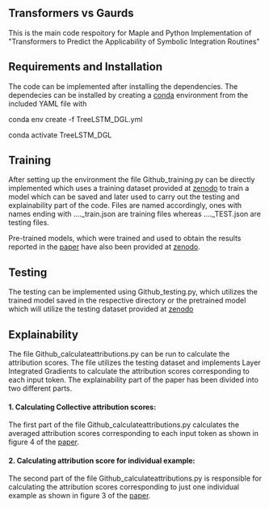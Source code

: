 ## Transformers vs Gaurds
This is the main code respoitory for Maple and Python Implementation of "Transformers to Predict the Applicability of Symbolic Integration Routines"
## Requirements and Installation
The code can be implemented after installing the dependencies. The dependecies can be installed by creating a [conda](https://www.anaconda.com/products/individual) environment from the included YAML file with

  conda env create -f TreeLSTM_DGL.yml
  
  conda activate TreeLSTM_DGL

  
## Training
  After setting up the environment the file Github_training.py can be directly implemented which uses a training dataset provided at [zenodo](https://zenodo.org/records/13992762) to train a model which can be saved and later used to carry out the testing and explainability part of the code. Files are named accordingly, ones with names ending with ...._train.json are training files whereas ...._TEST.json are testing files.
  
  Pre-trained models, which were trained and used to obtain the results reported in the [paper](https://openreview.net/forum?id=b2Ni828As7) have also been provided at [zenodo](https://zenodo.org/records/13992762).

## Testing  
  The testing can be implemented using Github_testing.py, which utilizes the trained model saved in the respective directory or the pretrained model which will utilize the testing dataset provided at [zenodo](https://zenodo.org/records/13992762) 

## Explainability
  The file Github_calculateattributions.py can be run to calculate the attribution scores. The file utilizes the testing dataset and implements Layer Integrated Gradients to calculate the attribution scores corresponding to each input token. The explainability part of the paper has been divided into two different parts. 

#### 1. Calculating Collective attribution scores:
  The first part of the file Github_calculateattributions.py calculates the averaged attribution scores corresponding to each input token as shown in figure 4 of the [paper](https://openreview.net/forum?id=b2Ni828As7).

#### 2. Calculating attribution score for individual example:
  The second part of the file Github_calculateattributions.py is responsible for calculating the attribution scores corresponding to just one individual example as shown in figure 3 of the [paper](https://openreview.net/forum?id=b2Ni828As7).
